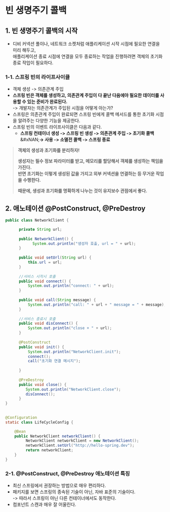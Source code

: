 # 빈 생명주기 콜백

## 1. 빈 생명주기 콜백의 시작

* 디비 커넥션 풀이나, 네트워크 소켓처럼 애플리케이션 시작 시점에 필요한 연결을 미리 해두고,\
  애플리케이션 종료 시점에 연결을 모두 종료하는 작업을 진행하려면 객체의 초기화 종료 작업이 필요하다.

### 1-1. 스프링 빈의 라이프사이클

* 객체 생성 -> 의존관계 주입
* **스프링 빈은 객체를 생성하고, 의존관계 주입이 다 끝난 다음에야 필요한 데이터를 사용할 수 있는 준비가 완료된다.**\
  -> 개발자는 의존관계가 주입된 시점을 어떻게 아는가?
* 스프링은 의존관계 주입이 완료되면 스프링 빈에게 콜백 메서드를 통한 초기화 시점을 알려주는 다양한 기능을 제공한다.
* 스프링 빈의 이벤트 라이프사이클은 다음과 같다.
  * **스프링 컨테이너 생성 -> 스프링 빈 생성 -> 의존관계 주입 -> 초기화 콜백**\
    &#xNAN;**-> 사용 -> 소멸전 콜백 -> 스프링 종료**

> **객체의 생성과 초기화를 분리하자!**
>
> **생성자는 필수 정보 파라미터를 받고, 메모리를 할당해서 객체를 생성하는 책임을 가진다.**\
> **반면 초기화는 이렇게 생성된 값을 가지고 외부 커넥션을 연결하는 등 무거운 작업을 수행한다.**
>
> **때문에, 생성과 초기화를 명확하게 나누는 것이 유지보수 관점에서 좋다.**

## 2. 애노테이션 @PostConstruct, @PreDestroy

```java
public class NetworkClient {

      private String url;
      
      public NetworkClient() {
            System.out.println("생성자 호출, url = " + url); 
      }
      
      public void setUrl(String url) {
          this.url = url;
      }
      
      //서비스 시작시 호출
      public void connect() {
          System.out.println("connect: " + url);
      }
      
      public void call(String message) {
          System.out.println("call: " + url + " message = " + message);
      }
      
      //서비스 종료시 호출
      public void disConnect() {
          System.out.println("close + " + url);
      }
    
      @PostConstruct
      public void init() {
          System.out.println("NetworkClient.init"); 
          connect();
          call("초기화 연결 메시지");
     
      }
    
      @PreDestroy
      public void close() {
         System.out.println("NetworkClient.close");
         disConnect();
      }
}  
        
        
@Configuration
static class LifeCycleConfig {

    @Bean
    public NetworkClient networkClient() {
         NetworkClient networkClient = new NetworkClient();
         networkClient.setUrl("http://hello-spring.dev");
         return networkClient;
    } 
} 
```

### 2-1. @PostConstruct, @PreDestroy 애노테이션 특징

* 최신 스프링에서 권장하는 방법으로 매우 편리하다.
* 패키지를 보면 스프링의 종속된 기술이 아닌, 자바 표준의 기술이다.\
  -> 따라서 스프링이 아닌 다른 컨테이너에서도 동작한다.
* 컴포넌트 스캔과 매우 잘 어울린다.
